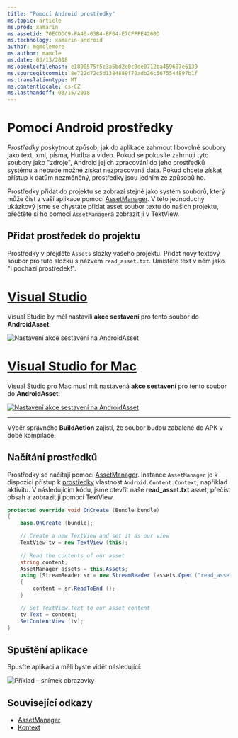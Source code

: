 ```yaml
---
title: "Pomocí Android prostředky"
ms.topic: article
ms.prod: xamarin
ms.assetid: 70ECDDC9-FA40-03B4-BF04-E7CFFFE4260D
ms.technology: xamarin-android
author: mgmclemore
ms.author: mamcle
ms.date: 03/13/2018
ms.openlocfilehash: e1890575f5c3a5bd2e0c0de0712ba459607e6139
ms.sourcegitcommit: 8e722d72c5d1384889f70adb26c5675544897b1f
ms.translationtype: MT
ms.contentlocale: cs-CZ
ms.lasthandoff: 03/15/2018
---
```

# <a name="using-android-assets"></a>Pomocí Android prostředky

_Prostředky_ poskytnout způsob, jak do aplikace zahrnout libovolné soubory jako text, xml, písma, Hudba a video. Pokud se pokusíte zahrnují tyto soubory jako "zdroje", Android jejich zpracování do jeho prostředků systému a nebude možné získat nezpracovaná data. Pokud chcete získat přístup k datům nezměněný, prostředky jsou jedním ze způsobů ho.

Prostředky přidat do projektu se zobrazí stejně jako systém souborů, který může číst z vaší aplikace pomocí [AssetManager](https://developer.xamarin.com/api/type/Android.Content.Res.AssetManager/).
V této jednoduchý ukázkový jsme se chystáte přidat asset soubor textu do našich projektu, přečtěte si ho pomocí `AssetManager`a zobrazit ji v TextView.


## <a name="add-asset-to-project"></a>Přidat prostředek do projektu

Prostředky v přejděte `Assets` složky vašeho projektu. Přidat nový textový soubor pro tuto složku s názvem `read_asset.txt`. Umístěte text v něm jako "I pochází prostředek!".

# <a name="visual-studiotabvswin"></a>[Visual Studio](#tab/vswin)

Visual Studio by měl nastavili **akce sestavení** pro tento soubor do **AndroidAsset**:

![Nastavení akce sestavení na AndroidAsset](android-assets-images/asset-properties-vs.png) 

# <a name="visual-studio-for-mactabvsmac"></a>[Visual Studio for Mac](#tab/vsmac)

Visual Studio pro Mac musí mít nastavená **akce sestavení** pro tento soubor do **AndroidAsset**:

[![Nastavení akce sestavení na AndroidAsset](android-assets-images/asset-properties-xs-sml.png)](android-assets-images/asset-properties-xs.png#lightbox)

-----

Výběr správného **BuildAction** zajistí, že soubor budou zabalené do APK v době kompilace.


## <a name="reading-assets"></a>Načítání prostředků

Prostředky se načítají pomocí [AssetManager](https://developer.xamarin.com/api/type/Android.Content.Res.AssetManager/). Instance `AssetManager` je k dispozici přístup k [prostředky](https://developer.xamarin.com/api/property/Android.Content.Context.Assets/) vlastnost `Android.Content.Context`, například aktivitu.
V následujícím kódu, jsme otevřít naše **read_asset.txt** asset, přečíst obsah a zobrazit ji pomocí TextView.

```csharp
protected override void OnCreate (Bundle bundle)
{
    base.OnCreate (bundle);

    // Create a new TextView and set it as our view
    TextView tv = new TextView (this);
    
    // Read the contents of our asset
    string content;
    AssetManager assets = this.Assets;
    using (StreamReader sr = new StreamReader (assets.Open ("read_asset.txt")))
    {
        content = sr.ReadToEnd ();
    }

    // Set TextView.Text to our asset content
    tv.Text = content;
    SetContentView (tv);
}
```


## <a name="running-the-application"></a>Spuštění aplikace

Spusťte aplikaci a měli byste vidět následující:

![Příklad – snímek obrazovky](android-assets-images/screenshot.png)


## <a name="related-links"></a>Související odkazy

- [AssetManager](https://developer.xamarin.com/api/type/Android.Content.Res.AssetManager/)
- [Kontext](https://developer.xamarin.com/api/type/Android.Content.Context/)
